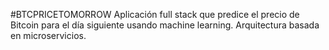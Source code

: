 #BTCPRICETOMORROW
Aplicación full stack que predice el precio de Bitcoin para el día siguiente usando machine learning. Arquitectura basada en microservicios.
